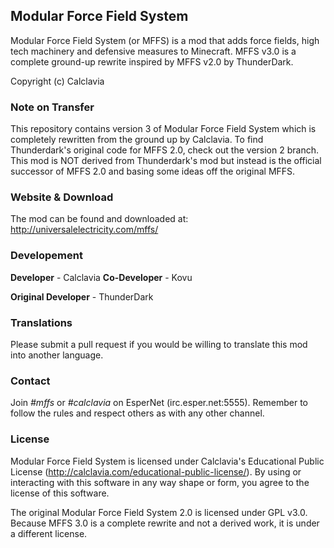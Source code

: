 ## Modular Force Field System
Modular Force Field System (or MFFS) is a mod that adds force fields, high tech machinery and defensive measures to Minecraft.
MFFS v3.0 is a complete ground-up rewrite inspired by MFFS v2.0 by ThunderDark. 

Copyright (c) Calclavia

### Note on Transfer
This repository contains version 3 of Modular Force Field System which is completely rewritten from the ground up by Calclavia.
To find Thunderdark's original code for MFFS 2.0, check out the version 2 branch. This mod is NOT derived from Thunderdark's mod
but instead is the official successor of MFFS 2.0 and basing some ideas off the original MFFS.

### Website & Download
The mod can be found and downloaded at: http://universalelectricity.com/mffs/

### Developement
**Developer** - Calclavia
**Co-Developer** - Kovu

**Original Developer** - ThunderDark

### Translations
Please submit a pull request if you would be willing to translate this mod into another language.

### Contact
Join *#mffs* or *#calclavia* on EsperNet (irc.esper.net:5555). Remember to follow the rules and respect others as with any other channel.

### License
Modular Force Field System is licensed under Calclavia's Educational Public License (http://calclavia.com/educational-public-license/).
By using or interacting with this software in any way shape or form, you agree to the license of this software.

The original Modular Force Field System 2.0 is licensed under GPL v3.0. Because MFFS 3.0 is a complete rewrite and not a derived work, it is under a different license.
